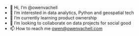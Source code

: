 - 👋 Hi, I’m @owenvachell
- 👀 I’m interested in data analytics, Python and geospatial tech
- 🌱 I’m currently learning product ownership
- 💞️ I’m looking to collaborate on data projects for social good
- 📫 How to reach me owen@owenvachell.com

<!---
owenvachell/owenvachell is a ✨ special ✨ repository because its `README.md` (this file) appears on your GitHub profile.
You can click the Preview link to take a look at your changes.
--->
